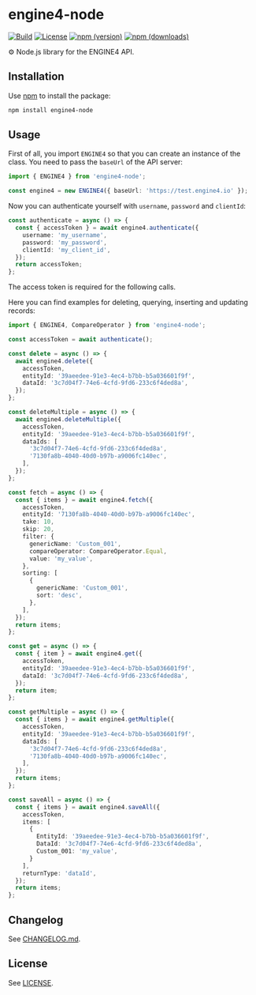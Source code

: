 # engine4-node

[![Build](https://img.shields.io/github/actions/workflow/status/robingenz/engine4-node/ci.yml?branch=main)](https://github.com/robingenz/engine4-node/actions?query=workflow%3A%22CI%22)
[![License](https://img.shields.io/npm/l/engine4-node)](https://github.com/robingenz/engine4-node/blob/main/LICENSE)
[![npm (version)](https://img.shields.io/npm/v/engine4-node)](https://www.npmjs.com/package/engine4-node)
[![npm (downloads)](https://img.shields.io/npm/dm/engine4-node)](https://www.npmjs.com/package/engine4-node)

⚙️ Node.js library for the ENGINE4 API.

## Installation

Use [npm](https://docs.npmjs.com/cli/) to install the package:

```bash
npm install engine4-node
```

## Usage

First of all, you import `ENGINE4` so that you can create an instance of the class.
You need to pass the `baseUrl` of the API server:

```typescript
import { ENGINE4 } from 'engine4-node';

const engine4 = new ENGINE4({ baseUrl: 'https://test.engine4.io' });
```

Now you can authenticate yourself with `username`, `password` and `clientId`:

```typescript
const authenticate = async () => {
  const { accessToken } = await engine4.authenticate({
    username: 'my_username',
    password: 'my_password',
    clientId: 'my_client_id',
  });
  return accessToken;
};
```

The access token is required for the following calls.

Here you can find examples for deleting, querying, inserting and updating records:

```typescript
import { ENGINE4, CompareOperator } from 'engine4-node';

const accessToken = await authenticate();

const delete = async () => {
  await engine4.delete({
    accessToken,
    entityId: '39aeedee-91e3-4ec4-b7bb-b5a036601f9f',
    dataId: '3c7d04f7-74e6-4cfd-9fd6-233c6f4ded8a',
  });
};

const deleteMultiple = async () => {
  await engine4.deleteMultiple({
    accessToken,
    entityId: '39aeedee-91e3-4ec4-b7bb-b5a036601f9f',
    dataIds: [
      '3c7d04f7-74e6-4cfd-9fd6-233c6f4ded8a',
      '7130fa8b-4040-40d0-b97b-a9006fc140ec',
    ],
  });
};

const fetch = async () => {
  const { items } = await engine4.fetch({
    accessToken,
    entityId: '7130fa8b-4040-40d0-b97b-a9006fc140ec',
    take: 10,
    skip: 20,
    filter: {
      genericName: 'Custom_001',
      compareOperator: CompareOperator.Equal,
      value: 'my_value',
    },
    sorting: [
      {
        genericName: 'Custom_001',
        sort: 'desc',
      },
    ],
  });
  return items;
};

const get = async () => {
  const { item } = await engine4.get({
    accessToken,
    entityId: '39aeedee-91e3-4ec4-b7bb-b5a036601f9f',
    dataId: '3c7d04f7-74e6-4cfd-9fd6-233c6f4ded8a',
  });
  return item;
};

const getMultiple = async () => {
  const { items } = await engine4.getMultiple({
    accessToken,
    entityId: '39aeedee-91e3-4ec4-b7bb-b5a036601f9f',
    dataIds: [
      '3c7d04f7-74e6-4cfd-9fd6-233c6f4ded8a',
      '7130fa8b-4040-40d0-b97b-a9006fc140ec',
    ],
  });
  return items;
};

const saveAll = async () => {
  const { items } = await engine4.saveAll({
    accessToken,
    items: [
      {
        EntityId: '39aeedee-91e3-4ec4-b7bb-b5a036601f9f',
        DataId: '3c7d04f7-74e6-4cfd-9fd6-233c6f4ded8a',
        Custom_001: 'my_value',
      }
    ],
    returnType: 'dataId',
  });
  return items;
};
```

## Changelog

See [CHANGELOG.md](https://github.com/robingenz/engine4-node/blob/main/CHANGELOG.md).

## License

See [LICENSE](https://github.com/robingenz/engine4-node/blob/main/LICENSE).
